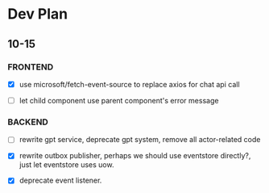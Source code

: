 # Dev Plan

## 10-15

### FRONTEND

- [x] use microsoft/fetch-event-source to replace axios for chat api call

- [ ] let child component use parent component's error message

### BACKEND

- [ ] rewrite gpt service, deprecate gpt system, remove all actor-related code

- [x] rewrite outbox publisher, perhaps we should use eventstore directly?, just let eventstore uses uow.

- [x] deprecate event listener.
